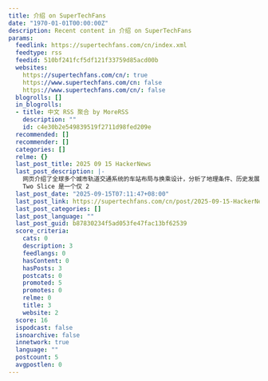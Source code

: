 ```yaml
---
title: 介绍 on SuperTechFans
date: "1970-01-01T00:00:00Z"
description: Recent content in 介绍 on SuperTechFans
params:
  feedlink: https://supertechfans.com/cn/index.xml
  feedtype: rss
  feedid: 510bf241fcf5df121f33759d85acd00b
  websites:
    https://supertechfans.com/cn/: true
    https://www.supertechfans.com/cn: false
    https://www.supertechfans.com/cn/: false
  blogrolls: []
  in_blogrolls:
  - title: 中文 RSS 聚合 by MoreRSS
    description: ""
    id: c4e30b2e549839519f2711d98fed209e
  recommended: []
  recommender: []
  categories: []
  relme: {}
  last_post_title: 2025 09 15 HackerNews
  last_post_description: |-
    网页介绍了全球多个城市轨道交通系统的车站布局与换乘设计，分析了地理条件、历史发展和运营模式对车站布局的影响。
    Two Slice 是一个仅 2
  last_post_date: "2025-09-15T07:11:47+08:00"
  last_post_link: https://supertechfans.com/cn/post/2025-09-15-HackerNews/
  last_post_categories: []
  last_post_language: ""
  last_post_guid: b87830234f5ad053fe47fac13bf62539
  score_criteria:
    cats: 0
    description: 3
    feedlangs: 0
    hasContent: 0
    hasPosts: 3
    postcats: 0
    promoted: 5
    promotes: 0
    relme: 0
    title: 3
    website: 2
  score: 16
  ispodcast: false
  isnoarchive: false
  innetwork: true
  language: ""
  postcount: 5
  avgpostlen: 0
---
```

